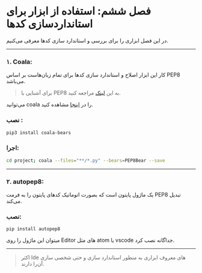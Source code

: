 #  فصل ششم: استفاده از ابزار برای استاندارد‌‌سازی کدها

در این فصل ابزاری را برای بررسی و استاندارد سازی کدها معرفی می‌کنیم.

-------------------------------

### ۱. Coala:

کار این ابزار اصلاح و استاندارد سازی کدها برای تمام زبان‌هاست بر اساس PEP8 می‌باشد.

> برای آشنایی با PEP8 به این [لینک](https://www.python.org/dev/peps/pep-0008/) مراجعه کنید.

می‌توانید coala را در [اینجا](https://coala.io/) مشاهده کنید.

### نصب :

```bash
pip3 install coala-bears
```



### اجرا:

```bash
cd project; coala --files="**/*.py" --bears=PEP8Bear --save
```



------------------------------

### ۲. autopep8:

یک ماژول پایتون است که بصورت اتوماتیک کدهای پایتون را به فرمت PEP8 تبدیل می‌کند.

### نصب:

```
pip install autopep8
```

میتوان این ماژول را روی Editor های مثل atom یا vscode جداگانه نصب کرد.

--------------

> اکثر Ide های معروف ابزاری به منظور استاندارد سازی و حتی شخصی سازی آن‌را دارند.